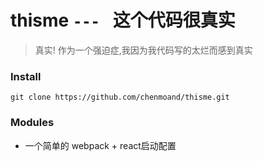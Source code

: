 # thisme ```--- ``` 这个代码很真实

> 真实! 作为一个强迫症,我因为我代码写的太烂而感到真实

### Install

``` git clone https://github.com/chenmoand/thisme.git ``` 

### Modules 

* [<simple-react-app>](./simple-react-app)  一个简单的 webpack + react启动配置